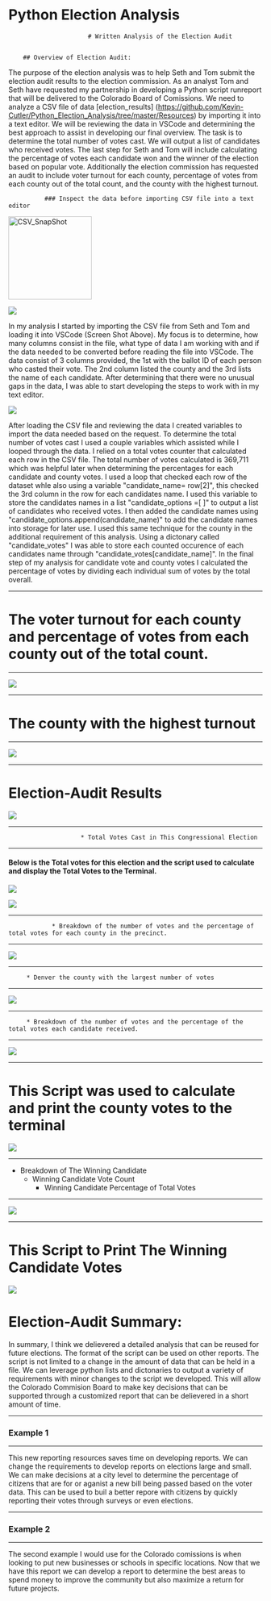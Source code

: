 # Python Election Analysis




                          # Written Analysis of the Election Audit 

    
        ## Overview of Election Audit: 
        

  The purpose of the election analysis was to help Seth and Tom submit the election audit results to the election commission. As an analyst Tom and Seth have requested my partnership in developing a Python script runreport that will be delivered to the Colorado Board of Comissions. We need to analyze a CSV file of data [election_results] (https://github.com/Kevin-Cutler/Python_Election_Analysis/tree/master/Resources) by importing it into a text editor. We will be reviewing the data in VSCode and determining the best approach to assist in developing our final overview. The task is to determine the total number of votes cast. We will output a list of candidates who received votes. The last step for Seth and Tom will include calculating the percentage of votes each candidate won and the winner of the election based on popular vote. Additionally the election commission has requested an audit to include voter turnout for each county, percentage of votes from each county out of the total count, and
  the county with the highest turnout.

              ### Inspect the data before importing CSV file into a text editor

<img width="165" alt="CSV_SnapShot" src="https://user-images.githubusercontent.com/88467263/133942909-9255b218-d0f0-4bf4-80dd-cf1e56cf7343.PNG">

![](Resources/CSV_SnapShot.png)

In my analysis I started by importing the CSV file from Seth and Tom and loading it into VSCode (Screen Shot Above). My focus is to determine, how many columns consist in the file, what type of data I am working with and if the data needed to be converted before reading the file into VSCode. The data consist of 3 columns provided, the 1st with the ballot ID of each person who casted their vote. The 2nd column listed the county and the 3rd lists the name of each candidate. After determining that there were no unusual gaps in the data, I was able to start developing the steps to work with in my text editor.

![](Resources/Example_Code_Importing_Variable_Assignment_List_Dictonaries.png)

After loading the CSV file and reviewing the data I created variables to import the data needed based on the request. To determine the total number of votes cast I used a couple variables which assisted while I looped through the data. I relied on a total votes counter that calculated each row in the CSV file. The total number of votes calculated is 369,711 which was helpful later when determining the percentages for each candidate and county votes. I used a loop that checked each row of the dataset whle also using a variable "candidate_name= row[2]", this checked the 3rd column in the row for each candidates name. I used this variable to store the candidates names in a list "candidate_options =[ ]" to output a list of candidates who received votes. I then added the candidate names using "candidate_options.append(candidate_name)" to add the candidate names into storage for later use. I used this same technique for the county in the additional requirement of this analysis. Using a dictonary called "candidate_votes" I was able to store each counted occurence of each candidates name through "candidate_votes[candidate_name]". In the final step of my analysis for candidate vote and county votes I calculated the percentage of votes by dividing each individual sum of votes by the total overall.



_________

# The voter turnout for each county and percentage of votes from each county out of the total count.
________________________________________

![](Resources/County_Votes.png)

_____________________
# The county with the highest turnout
______________________

![](Resources/Largest_County_Turnout.png)

___________
# Election-Audit Results

![](Resources/SS_Counties1.png)



________________________________

                        * Total Votes Cast in This Congressional Election

_______________


#### Below is the Total votes for this election and the script used to calculate and display the Total Votes to the Terminal.
![](Resources/Total_Votes.png)

![](Resources/Example_3.png)

________
                * Breakdown of the number of votes and the percentage of total votes for each county in the precinct.
_____________
![](Resources/Largest_County_Turnout.png)

_____________
         * Denver the county with the largest number of votes
___________

![](Resources/Largest_County_Turnout.png)

____________
         * Breakdown of the number of votes and the percentage of the total votes each candidate received.
_________________


![](Resources/SS_Candidates1.png)
____
# This Script was used to calculate and print the county votes to the terminal

![](Resources/Example_3.png)

___________
* Breakdown of The Winning Candidate  
    * Winning Candidate Vote Count 
        * Winning Candidate Percentage of Total Votes
_____________

![](Resources/Winner_Candidate.png)

______
# This Script to Print The Winning Candidate Votes
![](Resources/Example_4.png)



# Election-Audit Summary: 

In summary, I think we delievered a detailed analysis that can be reused for future elections. The format of the script can be used on other reports. The script is not limited to a change in the amount of data that can be held in a file. We can leverage python lists and dictonaries to output a variety of requirements with minor changes to the script we developed. This will allow the Colorado Commision Board to make key decisions that can be supported through a customized report that can be delievered in a short amount of time. 

___
### Example 1
__________________

This new reporting resources saves time on developing reports. We can change the requirements to develop reports on elections large and small. We can make decisions at a city level to determine the percentage of citizens that are for or aganist a new bill being passed based on the voter data. This can be used to buil a better repore with citizens by quickly reporting their votes through surveys or even elections.

______

### Example 2
_________
The second example I would use for the Colorado comissions is when looking to put new businesses or schools in specific locations. Now that we have this report we can develop a report to determine the best areas to spend money to improve the community but also maximize a return for future projects.








